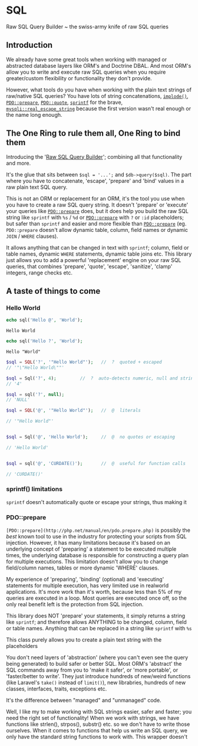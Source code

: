# SQL
Raw SQL Query Builder ~ the swiss-army knife of raw SQL queries

## Introduction

We already have some great tools when working with managed or abstracted database layers like ORM's and Doctrine DBAL. And most ORM's allow you to write and execute raw SQL queries when you require greater/custom flexibility or functionality they don't provide.

However, what tools do you have when working with the plain text strings of raw/native SQL queries? You have lots of string concatenations, [`implode()`](http://php.net/manual/en/function.implode.php), [`PDO::prepare`](http://php.net/manual/en/pdo.prepare.php), [`PDO::quote`](http://php.net/manual/en/pdo.quote.php), [`sprintf`](http://php.net/manual/en/function.sprintf.php) for the brave, [`mysqli::real_escape_string`](http://php.net/manual/en/mysqli.real-escape-string.php) because the first version wasn't real enough or the name long enough.

## The One Ring to rule them all, One Ring to bind them

Introducing the '[Raw SQL Query Builder](https://github.com/twister-php/sql)'; combining all that functionality and more.

It's the glue that sits between `$sql = '...';` and `$db->query($sql)`. The part where you have to concatenate, 'escape', 'prepare' and 'bind' values in a raw plain text SQL query.

This is not an ORM or replacement for an ORM, it's the tool you use when you have to create a raw SQL query string. It doesn't 'prepare' or 'execute' your queries like [`PDO::prepare`](http://php.net/manual/en/pdo.prepare.php) does, but it does help you build the raw SQL string like `sprintf` with `%s` / `%d` or [`PDO::prepare`](http://php.net/manual/en/pdo.prepare.php) with `?` or `:id` placeholders; but safer than `sprintf` and easier and more flexible than [`PDO::prepare`](http://php.net/manual/en/pdo.prepare.php) (eg. `PDO::prepare` doesn't allow dynamic table, column, field names or dynamic `JOIN` / `WHERE` clauses).

It allows anything that can be changed in text with `sprintf`; column, field or table names, dynamic `WHERE` statements, dynamic table joins etc. This library just allows you to add a powerful 'replacement' engine on your raw SQL queries, that combines 'prepare', 'quote', 'escape', 'sanitize', 'clamp' integers, range checks etc.

## A taste of things to come

### Hello World

```php
echo sql('Hello @', 'World');
```
```
Hello World
```

```php
echo sql('Hello ?', 'World');
```
```
Hello "World"
```



```php
$sql = SQL('?', '"Hello World"');	//	?  quoted + escaped
// '"\"Hello World\""'

$sql = Sql('?', 4);			//	?  auto-detects numeric, null and string
// '4'

$sql = sql('?', null);
// 'NULL'
```

```php
$sql = SQL('@', '"Hello World"');	//	@  literals

// '"Hello World"'


$sql = Sql('@', 'Hello World');		//	@  no quotes or escaping

// 'Hello World'


$sql = sql('@', 'CURDATE()');		//	@  useful for function calls

// 'CURDATE()'
```



### sprintf() limitations

`sprintf` doesn't automatically quote or escape your strings, thus making it 

### PDO::prepare

`[PDO::prepare](http://php.net/manual/en/pdo.prepare.php)` is possibly the _best_ known tool to use in the industry for protecting your scripts from SQL injection. However, it has many limitations because it's based on an underlying concept of 'preparing' a statement to be executed multiple times, the underlying database is responsible for constructing a query plan for multiple executions. This limitation doesn't allow you to change field/column names, tables or more dynamic 'WHERE' clauses.

My experience of 'preparing', 'binding' (optional) and 'executing' statements for multiple execution, has very limited use in realworld applications. It's more work than it's worth, because less than 5% of my queries are executed in a loop. Most queries are executed once off, so the only real benefit left is the protection from SQL injection.

This library does NOT 'prepare' your statements, it simply returns a string like `sprintf`; and therefore allows ANYTHING to be changed, column, field or table names. Anything that can be replaced in a string like `sprintf` with `%s` 




This class purely allows you to create a plain text string with the placeholders


You don't need layers of 'abstraction' (where you can't even see the query being generated) to build safer or better SQL.
Most ORM's 'abstract' the SQL commands away from you to 'make it safer', or 'more portable', or 'faster/better to write'.
They just introduce hundreds of new/weird functions (like Laravel's `take()` instead of `limit()`), new librabries, hundreds of new classes, interfaces, traits, exceptions etc.

It's the difference between "managed" and "unmanaged" code.

Well, I like my 
to make working with SQL strings easier, safer and faster; you need the right set of functionality!
When we work with strings, we have functions like strlen(), strpos(), substr() etc. so we don't have to write those ourselves.
When it comes to functions that help us write an SQL query, we only have the standard string functions to work with.
This wrapper doesn't 
